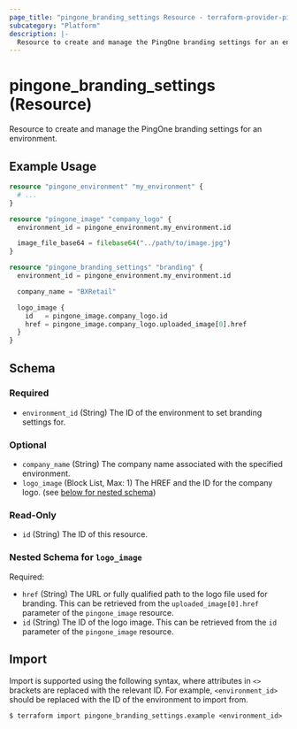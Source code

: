 ```yaml
---
page_title: "pingone_branding_settings Resource - terraform-provider-pingone"
subcategory: "Platform"
description: |-
  Resource to create and manage the PingOne branding settings for an environment.
---
```


# pingone_branding_settings (Resource)

Resource to create and manage the PingOne branding settings for an environment.

## Example Usage

```terraform
resource "pingone_environment" "my_environment" {
  # ...
}

resource "pingone_image" "company_logo" {
  environment_id = pingone_environment.my_environment.id

  image_file_base64 = filebase64("../path/to/image.jpg")
}

resource "pingone_branding_settings" "branding" {
  environment_id = pingone_environment.my_environment.id

  company_name = "BXRetail"

  logo_image {
    id   = pingone_image.company_logo.id
    href = pingone_image.company_logo.uploaded_image[0].href
  }
}
```

<!-- schema generated by tfplugindocs -->
## Schema

### Required

- `environment_id` (String) The ID of the environment to set branding settings for.

### Optional

- `company_name` (String) The company name associated with the specified environment.
- `logo_image` (Block List, Max: 1) The HREF and the ID for the company logo. (see [below for nested schema](#nestedblock--logo_image))

### Read-Only

- `id` (String) The ID of this resource.

<a id="nestedblock--logo_image"></a>
### Nested Schema for `logo_image`

Required:

- `href` (String) The URL or fully qualified path to the logo file used for branding.  This can be retrieved from the `uploaded_image[0].href` parameter of the `pingone_image` resource.
- `id` (String) The ID of the logo image.  This can be retrieved from the `id` parameter of the `pingone_image` resource.

## Import

Import is supported using the following syntax, where attributes in `<>` brackets are replaced with the relevant ID.  For example, `<environment_id>` should be replaced with the ID of the environment to import from.

```shell
$ terraform import pingone_branding_settings.example <environment_id>
```

